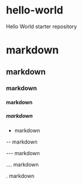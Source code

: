 # hello-world
Hello World starter repository
# markdown
## markdown
### markdown
#### markdown
##### markdown

- markdown

-- markdown

--- markdown

.... markdown

. markdown
